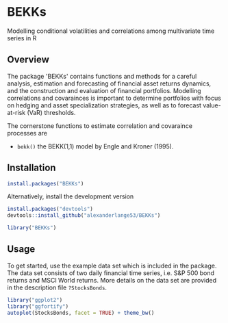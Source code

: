 BEKKs
=====

Modelling conditional volatilities and correlations among multivariate time series in R

## Overview

The package 'BEKKs' contains functions and methods for a careful analysis, estimation and forecasting of financial asset returns dynamics, and the construction and evaluation of financial portfolios. Modelling correlations and covarainces is important to determine portfolios with focus on hedging and asset specialization strategies, as well as to forecast value-at-risk (VaR) thresholds. 

The cornerstone functions to estimate correlation and covaraince processes are

-   `bekk()` the BEKK(1,1) model by Engle and Kroner (1995).

## Installation

```r
install.packages("BEKKs")
```

Alternatively, install the development version


```r
install.packages("devtools")
devtools::install_github("alexanderlange53/BEKKs")
```


```r
library("BEKKs")
```

## Usage

To get started, use the example data set which is included in the package. The data set consists of two daily financial time series, i.e. S&P 500 bond returns and MSCI World returns. More details on the data set are provided in the description file `?StocksBonds`.

```r
library("ggplot2")
library("ggfortify")
autoplot(StocksBonds, facet = TRUE) + theme_bw()
